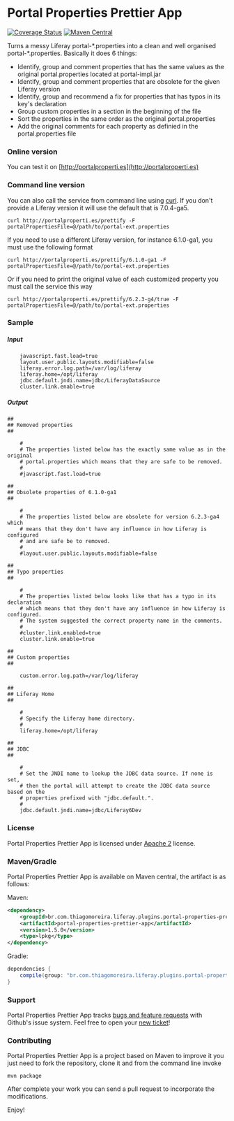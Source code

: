 Portal Properties Prettier App
==========
[![Coverage Status](https://coveralls.io/repos/tmoreira2020/portal-properties-prettier-app/badge.svg?branch=master)](https://coveralls.io/r/tmoreira2020/portal-properties-prettier-app?branch=master)
[![Maven Central](https://maven-badges.herokuapp.com/maven-central/br.com.thiagomoreira.liferay.plugins.portal-properties-prettier-app/portal-properties-prettier-app/badge.svg)](https://maven-badges.herokuapp.com/maven-central/br.com.thiagomoreira.liferay.plugins.portal-properties-prettier-app/portal-properties-prettier-app)

Turns a messy Liferay portal-\*.properties into a clean and well organised portal-\*.properties. Basically it does 6 things:

* Identify, group and comment properties that has the same values as the original portal.properties located at portal-impl.jar
* Identify, group and comment properties that are obsolete for the given Liferay version
* Identify, group and recommend a fix for properties that has typos in its key's declaration
* Group custom properties in a section in the beginning of the file
* Sort the properties in the same order as the original portal.properties
* Add the original comments for each property as definied in the portal.properties file

### Online version

 
You can test it on [http://portalproperti.es](http://portalproperti.es)

### Command line version

You can also call the service from command line using [curl](http://curl.haxx.se/). If you don't provide a Liferay version it will use the default that is 7.0.4-ga5.

```shell
curl http://portalproperti.es/prettify -F portalPropertiesFile=@/path/to/portal-ext.properties
```

If you need to use a different Liferay version, for instance 6.1.0-ga1, you must use the following format

```shell
curl http://portalproperti.es/prettify/6.1.0-ga1 -F portalPropertiesFile=@/path/to/portal-ext.properties
```

Or if you need to print the original value of each customized property you must call the service this way

```shell
curl http://portalproperti.es/prettify/6.2.3-g4/true -F portalPropertiesFile=@/path/to/portal-ext.properties
```

### Sample

##### Input
```properties
    javascript.fast.load=true
    layout.user.public.layouts.modifiable=false
    liferay.error.log.path=/var/log/liferay
    liferay.home=/opt/liferay
    jdbc.default.jndi.name=jdbc/LiferayDataSource
    cluster.link.enable=true
```

##### Output

```properties
##
## Removed properties
##

    #
    # The properties listed below has the exactly same value as in the original
    # portal.properties which means that they are safe to be removed.
    #
    #javascript.fast.load=true

##
## Obsolete properties of 6.1.0-ga1
##

    #
    # The properties listed below are obsolete for version 6.2.3-ga4 which
    # means that they don't have any influence in how Liferay is configured
    # and are safe be to removed.
    #
    #layout.user.public.layouts.modifiable=false

##
## Typo properties
##

    #
    # The properties listed below looks like that has a typo in its declaration
    # which means that they don't have any influence in how Liferay is configured.
    # The system suggested the correct property name in the comments.
    #
    #cluster.link.enabled=true
    cluster.link.enable=true

##
## Custom properties
##

    custom.error.log.path=/var/log/liferay

##
## Liferay Home
##

    #
    # Specify the Liferay home directory.
    #
    liferay.home=/opt/liferay

##
## JDBC
##

    #
    # Set the JNDI name to lookup the JDBC data source. If none is set,
    # then the portal will attempt to create the JDBC data source based on the
    # properties prefixed with "jdbc.default.".
    #
    jdbc.default.jndi.name=jdbc/Liferay6Dev
```

### License

Portal Properties Prettier App is licensed under [Apache 2](http://www.apache.org/licenses/LICENSE-2.0) license.

### Maven/Gradle

Portal Properties Prettier App is available on Maven central, the artifact is as follows:

Maven:

```xml
<dependency>
    <groupId>br.com.thiagomoreira.liferay.plugins.portal-properties-prettier-app</groupId>
    <artifactId>portal-properties-prettier-app</artifactId>
    <version>1.5.0</version>
    <type>lpkg</type>
</dependency>
```
Gradle:

```groovy
dependencies {
    compile(group: "br.com.thiagomoreira.liferay.plugins.portal-properties-prettier-app", name: "portal-properties-prettier-app", version: "1.5.0", type: "lpkg");
}
```
### Support
Portal Properties Prettier App tracks [bugs and feature requests](https://github.com/tmoreira2020/portal-properties-prettier-app/issues) with Github's issue system. Feel free to open your [new ticket](https://github.com/tmoreira2020/portal-properties-prettier-app/issues/new)!

### Contributing

Portal Properties Prettier App is a project based on Maven to improve it you just need to fork the repository, clone it and from the command line invoke

```shell
mvn package
```
After complete your work you can send a pull request to incorporate the modifications.

Enjoy!
